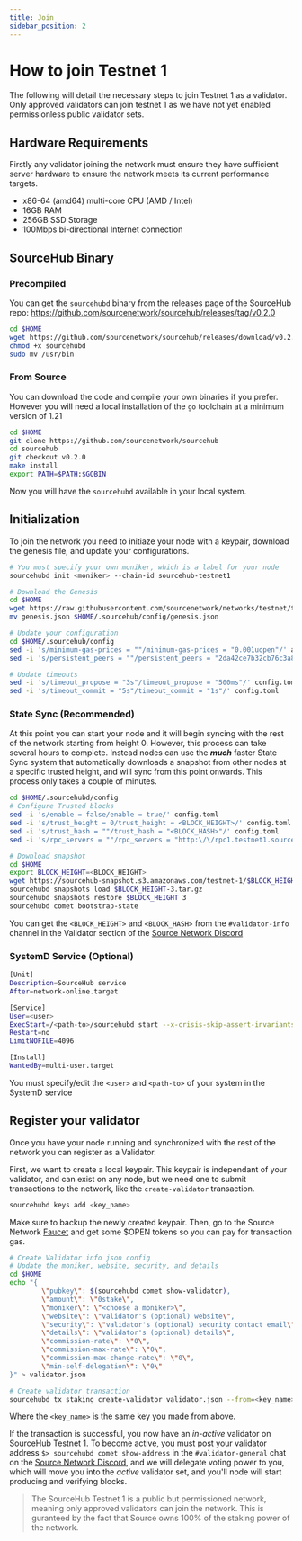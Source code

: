 ```yaml
---
title: Join
sidebar_position: 2
---
```


# How to join Testnet 1
The following will detail the necessary steps to join Testnet 1 as a validator. Only approved validators can join testnet 1 as we have not yet enabled permissionless public validator sets.

## Hardware Requirements
Firstly any validator joining the network must ensure they have sufficient server hardware to ensure the network meets its current performance targets. 

* x86-64 (amd64) multi-core CPU (AMD / Intel)
* 16GB RAM
* 256GB SSD Storage
* 100Mbps bi-directional Internet connection

## SourceHub Binary

### Precompiled
You can get the `sourcehubd` binary from the releases page of the SourceHub repo: https://github.com/sourcenetwork/sourcehub/releases/tag/v0.2.0
```bash
cd $HOME
wget https://github.com/sourcenetwork/sourcehub/releases/download/v0.2.0/sourcehubd
chmod +x sourcehubd
sudo mv /usr/bin
```


### From Source
You can download the code and compile your own binaries if you prefer. However you will need a local installation of the `go` toolchain at a minimum version of 1.21
```bash
cd $HOME
git clone https://github.com/sourcenetwork/sourcehub
cd sourcehub
git checkout v0.2.0
make install
export PATH=$PATH:$GOBIN
```
Now you will have the `sourcehubd` available in your local system.

## Initialization
To join the network you need to initiaze your node with a keypair, download the genesis file, and update your configurations.

```bash
# You must specify your own moniker, which is a label for your node
sourcehubd init <moniker> --chain-id sourcehub-testnet1

# Download the Genesis
cd $HOME
wget https://raw.githubusercontent.com/sourcenetwork/networks/testnet/testnet1/genesis.json
mv genesis.json $HOME/.sourcehub/config/genesis.json

# Update your configuration
cd $HOME/.sourcehub/config
sed -i 's/minimum-gas-prices = ""/minimum-gas-prices = "0.001uopen"/' app.toml
sed -i 's/persistent_peers = ""/persistent_peers = "2da42ce7b32cb76c3a86db2eadfab8508ee41815@54.158.208.103:26656"/' config.toml

# Update timeouts
sed -i 's/timeout_propose = "3s"/timeout_propose = "500ms"/' config.toml
sed -i 's/timeout_commit = "5s"/timeout_commit = "1s"/' config.toml
```

### State Sync (Recommended)
At this point you can start your node and it will begin syncing with the rest of the network starting from height 0. However, this process can take several hours to complete. Instead nodes can use the ***much*** faster State Sync system that automatically downloads a snapshot from other nodes at a specific trusted height, and will sync from this point onwards. This process only takes a couple of minutes.

```bash
cd $HOME/.sourcehubd/config
# Configure Trusted blocks
sed -i 's/enable = false/enable = true/' config.toml
sed -i 's/trust_height = 0/trust_height = <BLOCK_HEIGHT>/' config.toml
sed -i 's/trust_hash = ""/trust_hash = "<BLOCK_HASH>"/' config.toml
sed -i 's/rpc_servers = ""/rpc_servers = "http:\/\/rpc1.testnet1.source.network:26657,http:\/\/rpc2.testnet1.source.network:26657"/' config.toml

# Download snapshot
cd $HOME
export BLOCK_HEIGHT=<BLOCK_HEIGHT>
wget https://sourcehub-snapshot.s3.amazonaws.com/testnet-1/$BLOCK_HEIGHT-3.tar.gz
sourcehubd snapshots load $BLOCK_HEIGHT-3.tar.gz
sourcehubd snapshots restore $BLOCK_HEIGHT 3
sourcehubd comet bootstrap-state
```

You can get the `<BLOCK_HEIGHT>` and `<BLOCK_HASH>` from the `#validator-info` channel in the Validator section of the [Source Network Discord](https://discord.source.network)

### SystemD Service (Optional)
```bash
[Unit]
Description=SourceHub service
After=network-online.target

[Service]
User=<user>
ExecStart=/<path-to>/sourcehubd start --x-crisis-skip-assert-invariants
Restart=no
LimitNOFILE=4096

[Install]
WantedBy=multi-user.target
```

You must specify/edit the `<user>` and `<path-to>` of your system in the SystemD service

## Register your validator
Once you have your node running and synchronized with the rest of the network you can register as a Validator. 

First, we want to create a local keypair. This keypair is independant of your validator, and can exist on any node, but we need one to submit transactions to the network, like the `create-validator` transaction.
```bash
sourcehubd keys add <key_name>
```

Make sure to backup the newly created keypair. Then, go to the Source Network [Faucet](https://faucet.testnet1.source.network) and get some $OPEN tokens so you can pay for transaction gas.

```bash
# Create Validator info json config
# Update the moniker, website, security, and details
cd $HOME
echo "{
        \"pubkey\": $(sourcehubd comet show-validator),
        \"amount\": \"0stake\",
        \"moniker\": \"<choose a moniker>\",
        \"website\": \"validator's (optional) website\",
        \"security\": \"validator's (optional) security contact email\",
        \"details\": \"validator's (optional) details\",
        \"commission-rate\": \"0\",
        \"commission-max-rate\": \"0\",
        \"commission-max-change-rate\": \"0\",
        \"min-self-delegation\": \"0\"
}" > validator.json

# Create validator transaction
sourcehubd tx staking create-validator validator.json --from=<key_name>
```

Where the `<key_name>` is the same key you made from above.

If the transaction is successful, you now have an *in-active* validator on SourceHub Testnet 1.  To become active, you must post your validator address `$> sourcehubd comet show-address` in the `#validator-general` chat on the [Source Network Discord](https://discord.source.network), and we will delegate voting power to you, which will move you into the *active* validator set, and you'll node will start producing and verifying blocks.

> The SourceHub Testnet 1 is a public but permissioned network, meaning only approved validators can join the network. This is guranteed by the fact that Source owns 100% of the staking power of the network.
